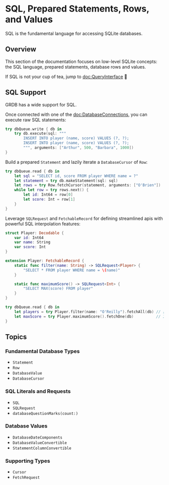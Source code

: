 # SQL, Prepared Statements, Rows, and Values

SQL is the fundamental language for accessing SQLite databases.

## Overview

This section of the documentation focuses on low-level SQLite concepts: the SQL language, prepared statements, database rows and values.

If SQL is not your cup of tea, jump to <doc:QueryInterface> 🙂

## SQL Support

GRDB has a wide support for SQL.

Once connected with one of the <doc:DatabaseConnections>, you can execute raw SQL statements:

```swift
try dbQueue.write { db in
    try db.execute(sql: """
        INSERT INTO player (name, score) VALUES (?, ?);
        INSERT INTO player (name, score) VALUES (?, ?);
        """, arguments: ["Arthur", 500, "Barbara", 1000])
}
```

Build a prepared ``Statement`` and lazily iterate a ``DatabaseCursor`` of ``Row``:

```swift
try dbQueue.read { db in
    let sql = "SELECT id, score FROM player WHERE name = ?"  
    let statement = try db.makeStatement(sql: sql)
    let rows = try Row.fetchCursor(statement, arguments: ["O'Brien"])
    while let row = try rows.next() {
        let id: Int64 = row[0]
        let score: Int = row[1]
    }
}
```

Leverage ``SQLRequest`` and ``FetchableRecord`` for defining streamlined apis with powerful SQL interpolation features:

```swift
struct Player: Decodable {
    var id: Int64
    var name: String
    var score: Int
}

extension Player: FetchableRecord {
    static func filter(name: String) -> SQLRequest<Player> {
        "SELECT * FROM player WHERE name = \(name)"
    }

    static func maximumScore() -> SQLRequest<Int> {
        "SELECT MAX(score) FROM player"
    }
}

try dbQueue.read { db in
    let players = try Player.filter(name: "O'Reilly").fetchAll(db) // [Player]
    let maxScore = try Player.maximumScore().fetchOne(db)          // Int?
}
```

## Topics

### Fundamental Database Types

- ``Statement``
- ``Row``
- ``DatabaseValue``
- ``DatabaseCursor``

### SQL Literals and Requests

- ``SQL``
- ``SQLRequest``
- ``databaseQuestionMarks(count:)``

### Database Values

- ``DatabaseDateComponents``
- ``DatabaseValueConvertible``
- ``StatementColumnConvertible``

### Supporting Types

- ``Cursor``
- ``FetchRequest``
